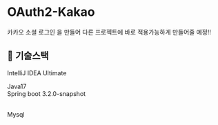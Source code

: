 # OAuth2-Kakao
카카오 소셜 로그인 을 만들어 다른 프로젝트에 바로 적용가능하게 만들어줄 예정!!

## 📜 기술스택
IntelliJ IDEA Ultimate
<br />

Java17
<br />
Spring boot 3.2.0-snapshot

<br />
Mysql


